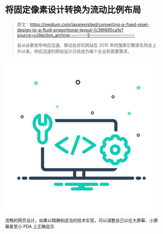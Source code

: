 # 将固定像素设计转换为流动比例布局

> 原文：<https://medium.com/javarevisited/converting-a-fixed-pixel-design-to-a-fluid-proportional-layout-1c36f495ca1e?source=collection_archive---------5----------------------->

> 自从谷歌宣布响应迅速、移动友好的网站在 2015 年的搜索引擎排名将会上升以来，响应迅速的网站设计已经成为每个企业的首要需求。

![](img/f58af391ef07ce59cdec7ccc785ea3a4.png)

流畅的网页设计，如果以精确和适当的技术实现，可以调整自己以在大屏幕、小屏幕甚至小 PDA 上正确显示